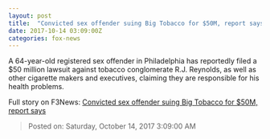 ```yaml
---
layout: post
title:  "Convicted sex offender suing Big Tobacco for $50M, report says"
date: 2017-10-14 03:09:00Z
categories: fox-news
---
```


A 64-year-old registered sex offender in Philadelphia has reportedly filed a $50 million lawsuit against tobacco conglomerate R.J. Reynolds, as well as other cigarette makers and executives, claiming they are responsible for his health problems.


Full story on F3News: [Convicted sex offender suing Big Tobacco for $50M, report says](http://www.f3nws.com/n/VNrvGB)

> Posted on: Saturday, October 14, 2017 3:09:00 AM
